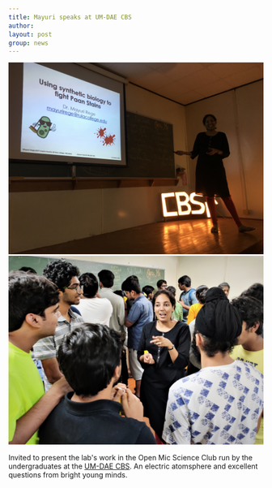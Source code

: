 ```yaml
---
title: Mayuri speaks at UM-DAE CBS
author: 
layout: post
group: news
---
```

 <img src="/static/img/news/IMG_1788.JPG" class="img-responsive">
 <img src="/static/img/news/IMG_20191011_200635.jpg" class="img-responsive">

Invited to present the lab's work in the Open Mic Science Club run by the undergraduates at the [UM-DAE CBS](https://www.cbs.ac.in/research/research-biology). An electric atomsphere and excellent questions from bright young minds.
